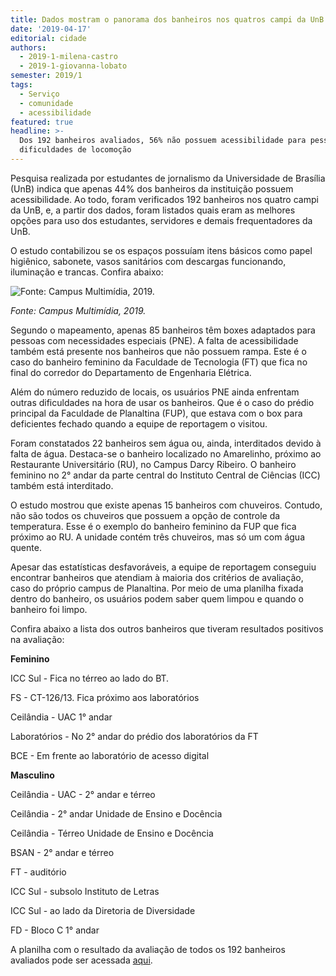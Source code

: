 ```yaml
---
title: Dados mostram o panorama dos banheiros nos quatros campi da UnB
date: '2019-04-17'
editorial: cidade
authors:
  - 2019-1-milena-castro
  - 2019-1-giovanna-lobato
semester: 2019/1
tags:
  - Serviço
  - comunidade
  - acessibilidade
featured: true
headline: >-
  Dos 192 banheiros avaliados, 56% não possuem acessibilidade para pessoas com
  dificuldades de locomoção
---
```

Pesquisa realizada por estudantes de jornalismo da Universidade de Brasília (UnB) indica que apenas 44% dos banheiros da instituição possuem acessibilidade. Ao todo, foram verificados 192 banheiros nos quatro campi da UnB, e, a partir dos dados, foram listados quais eram as melhores opções para uso dos estudantes, servidores e demais frequentadores da UnB. 

O estudo contabilizou se os espaços possuíam itens básicos como papel higiênico, sabonete, vasos sanitários com descargas funcionando, iluminação e trancas. Confira abaixo:

![](https://ucarecdn.com/cca7745e-3458-4a32-ba2c-b1e9ac643ee3/ "Fonte: Campus Multimídia, 2019.")

_Fonte: Campus Multimídia, 2019._

Segundo o mapeamento, apenas 85 banheiros têm boxes adaptados para pessoas com necessidades especiais (PNE). A falta de acessibilidade também está presente nos banheiros que não possuem rampa. Este é o caso do banheiro feminino da Faculdade de Tecnologia (FT) que fica no final do corredor do Departamento de Engenharia Elétrica.

Além do número reduzido de locais, os usuários PNE ainda enfrentam outras dificuldades na hora de usar os banheiros. Que é o caso do prédio principal da Faculdade de Planaltina (FUP), que estava com o box para deficientes fechado quando a equipe de reportagem o visitou.  

Foram constatados 22 banheiros sem água ou, ainda, interditados devido à falta de água. Destaca-se o banheiro localizado no Amarelinho, próximo ao Restaurante Universitário (RU), no Campus Darcy Ribeiro. O banheiro feminino no 2° andar da parte central do Instituto Central de Ciências (ICC) também está interditado.

O estudo mostrou que existe apenas 15 banheiros com chuveiros. Contudo, não são todos os chuveiros que possuem a opção de controle da temperatura. Esse é o exemplo do banheiro feminino da FUP que fica próximo ao RU. A unidade contém três chuveiros, mas só um com água quente. 

Apesar das estatísticas desfavoráveis, a equipe de reportagem conseguiu encontrar banheiros que atendiam à maioria dos critérios de avaliação, caso do próprio campus de Planaltina. Por meio de uma planilha fixada dentro do banheiro, os usuários podem saber quem limpou e quando o banheiro foi limpo. 

Confira abaixo a lista dos outros banheiros que tiveram resultados positivos na avaliação:

**Feminino**

ICC Sul - Fica no térreo ao lado do BT.

FS - CT-126/13. Fica próximo aos laboratórios

Ceilândia - UAC  1° andar 

Laboratórios - No 2° andar do prédio dos laboratórios da FT

BCE - Em frente ao laboratório de acesso digital

**Masculino** 

Ceilândia - UAC - 2° andar e térreo

Ceilândia - 2° andar Unidade de Ensino e Docência

Ceilândia - Térreo Unidade de Ensino e Docência

BSAN - 2° andar e térreo

FT - auditório

ICC Sul - subsolo Instituto de Letras

ICC Sul - ao lado da Diretoria de Diversidade

FD - Bloco C 1° andar



A planilha com o resultado da avaliação de todos os 192 banheiros avaliados pode ser acessada [aqui](https://docs.google.com/spreadsheets/d/1wmc-Jo-niZoocb9nbgXaZCa9XjPncaZNoLL5zO4Qg3A/edit?usp=sharing).
